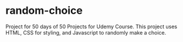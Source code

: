 # random-choice
Project for 50 days of 50 Projects for Udemy Course. This project uses HTML, CSS for styling, and Javascript to randomly make a choice.
